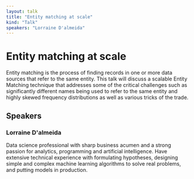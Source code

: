 ```yaml
---
layout: talk
title: "Entity matching at scale"
kind: "Talk"
speakers: "Lorraine D'almeida"
---
```


# Entity matching at scale

Entity matching is the process of finding records in one or more data sources that refer to the same entity. This talk will discuss a scalable Entity Matching technique that addresses some of the critical challenges such as significantly different names being used to refer to the same entity and highly skewed frequency distributions as well as various tricks of the trade.

## Speakers

### Lorraine D'almeida

Data science professional with sharp business acumen and a strong passion for analytics, programming and artificial intelligence. Have extensive technical experience with formulating hypotheses, designing simple and complex machine learning algorithms to solve real problems, and putting models in production.
